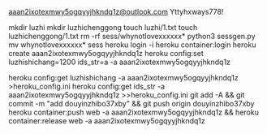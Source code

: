 aaan2ixotexmwy5ogqyyjhkndq1z@outlook.com
Yttyhxways778!

mkdir luzhi
mkdir luzhichenggong
touch luzhi/1.txt
touch luzhichenggong/1.txt
rm -rf sess/whynotlovexxxxxx*
python3 sessgen.py
mv whynotlovexxxxxx* sess
heroku login -i
heroku container:login
heroku create aaan2ixotexmwy5ogqyyjhkndq1z
heroku config:set luzhishichang=1200 ids_str=a -a aaan2ixotexmwy5ogqyyjhkndq1z

heroku config:get luzhishichang -a aaan2ixotexmwy5ogqyyjhkndq1z >heroku_config.ini
heroku config:get ids_str -a aaan2ixotexmwy5ogqyyjhkndq1z >>heroku_config.ini
git add -A && git commit -m "add douyinzhibo37xby" && git push origin douyinzhibo37xby
heroku container:push web -a aaan2ixotexmwy5ogqyyjhkndq1z && heroku container:release web -a aaan2ixotexmwy5ogqyyjhkndq1z